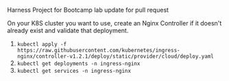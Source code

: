 Harness Project for Bootcamp lab
update for pull request

On your K8S cluster you want to use, create an Nginx Controller if it doesn't already exist and validate that deployment.
1. `kubectl apply -f https://raw.githubusercontent.com/kubernetes/ingress-nginx/controller-v1.2.1/deploy/static/provider/cloud/deploy.yaml`
2. `kubectl get deployments -n ingress-nginx`
3. `kubectl get services -n ingress-nginx`
